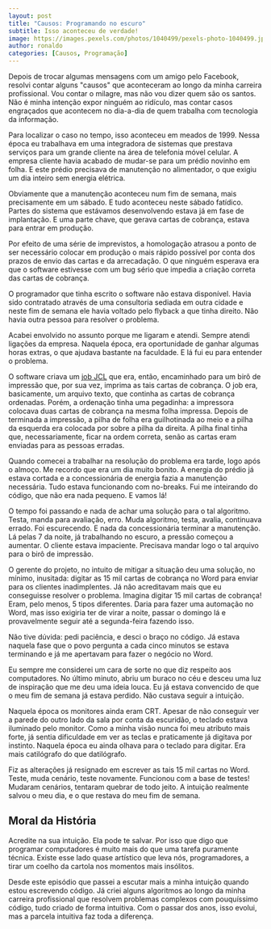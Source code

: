 ```yaml
---
layout: post
title: "Causos: Programando no escuro"
subtitle: Isso aconteceu de verdade!
image: https://images.pexels.com/photos/1040499/pexels-photo-1040499.jpeg?auto=compress&cs=tinysrgb&dpr=3&h=750&w=1260
author: ronaldo
categories: [Causos, Programação]
---
```


Depois de trocar algumas mensagens com um amigo pelo Facebook, resolvi
contar alguns "causos" que aconteceram ao longo da minha carreira
profissional. Vou contar o milagre, mas não vou dizer quem são os
santos. Não é minha intenção expor ninguém ao ridículo, mas contar
casos engraçados que acontecem no dia-a-dia de quem trabalha com
tecnologia da informação.

Para localizar o caso no tempo, isso aconteceu em meados
de 1999. Nessa época eu trabalhava em uma integradora de sistemas que
prestava serviços para um grande cliente na área de telefonia móvel
celular. A empresa cliente havia acabado de mudar-se para um prédio
novinho em folha. E este prédio precisava de manutenção no
alimentador, o que exigiu um dia inteiro sem energia elétrica.

Obviamente que a manutenção aconteceu num fim de semana, mais
precisamente em um sábado. E tudo aconteceu neste sábado
fatídico. Partes do sistema que estávamos desenvolvendo estava já em
fase de implantação. E uma parte chave, que gerava cartas de cobrança,
estava para entrar em produção. 

Por efeito de uma série de imprevistos, a homologação atrasou a ponto
de ser necessário colocar em produção o mais rápido possível por conta
dos prazos de envio das cartas e da arrecadação. O que ninguém
esperava era que o software estivesse com um bug sério que impedia a
criação correta das cartas de cobrança.

O programador que tinha escrito o software não estava
disponível. Havia sido contratado através de uma consultoria sediada
em outra cidade e neste fim de semana ele havia voltado pelo flyback a
que tinha direito. Não havia outra pessoa para resolver o problema.

Acabei envolvido no assunto porque me ligaram e atendi. Sempre atendi
ligações da empresa. Naquela época, era oportunidade de ganhar algumas
horas extras, o que ajudava bastante na faculdade. E lá fui eu para
entender o problema.

O software criava um [job
JCL](https://pt.wikipedia.org/wiki/Job_Control_Language) que era,
então, encaminhado para um birô de impressão que, por sua vez, imprima
as tais cartas de cobrança. O job era, basicamente, um arquivo texto,
que continha as cartas de cobrança ordenadas. Porém, a ordenação tinha
uma pegadinha: a impressora colocava duas cartas de cobrança na mesma
folha impressa. Depois de terminada a impressão, a pilha de folha era
guilhotinada ao meio e a pilha da esquerda era colocada por sobre a
pilha da direita. A pilha final tinha que, necessariamente, ficar na
ordem correta, senão as cartas eram enviadas para as pessoas erradas. 

Quando comecei a trabalhar na resolução do problema era tarde, logo
após o almoço. Me recordo que era um dia muito bonito. A energia do
prédio já estava cortada e a concessionária de energia fazia a
manutenção necessária. Tudo estava funcionando com no-breaks. Fui me
inteirando do código, que não era nada pequeno. E vamos lá!

O tempo foi passando e nada de achar uma solução para o tal
algoritmo. Testa, manda para avaliação, erro. Muda algoritmo, testa,
avalia, continuava errado. Foi escurecendo. E nada da concessionária
terminar a manutenção. Lá pelas 7 da noite, já trabalhando no escuro,
a pressão começou a aumentar. O cliente estava impaciente. Precisava
mandar logo o tal arquivo para o birô de impressão.

O gerente do projeto, no intuito de mitigar a situação deu uma
solução, no mínimo, inusitada: digitar as 15 mil cartas de cobrança no
Word para enviar para os clientes inadimplentes. Já não acreditavam
mais que eu conseguisse resolver o problema. Imagina digitar 15 mil
cartas de cobrança! Eram, pelo menos, 5 tipos diferentes. Daria para
fazer uma automação no Word, mas isso exigiria ter de virar a noite,
passar o domingo lá e provavelmente seguir até a segunda-feira fazendo
isso.

Não tive dúvida: pedi paciência, e desci o braço no código. Já estava
naquela fase que o povo pergunta a cada cinco minutos se estava
terminando e já me apertavam para fazer o negócio no Word.

Eu sempre me considerei um cara de sorte no que diz respeito aos
computadores. No último minuto, abriu um buraco no céu e desceu uma
luz de inspiração que me deu uma ideia louca. Eu já estava convencido
de que o meu fim de semana já estava perdido. Não custava seguir a
intuição.

Naquela época os monitores ainda eram CRT. Apesar de não conseguir ver
a parede do outro lado da sala por conta da escuridão, o teclado
estava iluminado pelo monitor. Como a minha visão nunca foi meu
atributo mais forte, já sentia dificuldade em ver as teclas e
praticamente já digitava por instinto. Naquela época eu ainda olhava
para o teclado para digitar. Era mais catilógrafo do que datilógrafo. 

Fiz as alterações já resignado em escrever as tais 15 mil cartas no
Word. Teste, muda cenário, teste novamente. Funcionou com a base de
testes! Mudaram cenários, tentaram quebrar de todo jeito. A intuição
realmente salvou o meu dia, e o que restava do meu fim de semana.

## Moral da História

Acredite na sua intuição. Ela pode te salvar. Por isso que digo que
programar computadores é muito mais do que uma tarefa puramente
técnica. Existe esse lado quase artístico que leva nós, programadores,
a tirar um coelho da cartola nos momentos mais insólitos.

Desde este episódio que passei a escutar mais a minha intuição quando
estou escrevendo código. Já criei alguns algoritmos ao longo da minha
carreira profissional que resolvem problemas complexos com pouquíssimo
código, tudo criado de forma intuitiva. Com o passar dos anos, isso
evolui, mas a parcela intuitiva faz toda a diferença.
